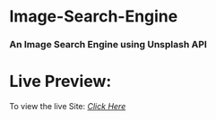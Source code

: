 # Image-Search-Engine

<h3>An Image Search Engine using Unsplash API</h3>


# Live Preview:

To view the live Site: *[Click Here](https://www.github.com/KrishKumawat)*